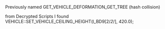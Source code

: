 Previously named GET_VEHICLE_DEFORMATION_GET_TREE (hash collision)

from Decrypted Scripts I found
VEHICLE::SET_VEHICLE_CEILING_HEIGHT(l_BD9[2/*2*/], 420.0);